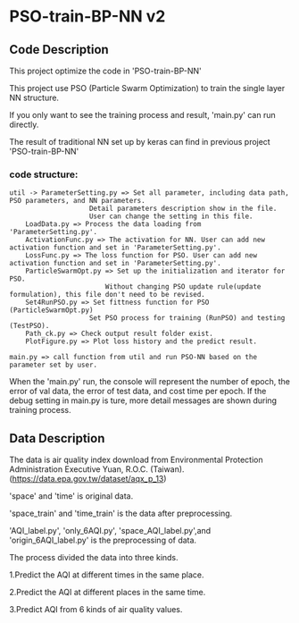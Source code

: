 # PSO-train-BP-NN v2

## Code Description

This project optimize the code in 'PSO-train-BP-NN'

This project use PSO (Particle Swarm Optimization) to train the single layer NN structure.

If you only want to see the training process and result, 'main.py' can run directly.

The result of traditional NN set up by keras can find in previous project 'PSO-train-BP-NN'

### code structure:

    util -> ParameterSetting.py => Set all parameter, including data path, PSO parameters, and NN parameters.
						Detail parameters description show in the file. 
						User can change the setting in this file.
		LoadData.py => Process the data loading from 'ParameterSetting.py'. 					   
		ActivationFunc.py => The activation for NN. User can add new activation function and set in 'ParameterSetting.py'.
		LossFunc.py => The loss function for PSO. User can add new activation function and set in 'ParameterSetting.py'.
		ParticleSwarmOpt.py => Set up the initialization and iterator for PSO.
							Without changing PSO update rule(update formulation), this file don't need to be revised.
		Set4RunPSO.py => Set fittness function for PSO (ParticleSwarmOpt.py)
						Set PSO process for training (RunPSO) and testing (TestPSO).
		Path_ck.py => Check output result folder exist.
		PlotFigure.py => Plot loss history and the predict result.
	
	main.py => call function from util and run PSO-NN based on the parameter set by user.

When the 'main.py' run, the console will represent the number of epoch, the error of val data, the error of test data, and cost time per epoch.
If the debug setting in main.py is ture, more detail messages are shown during training process.


## Data Description

The data is air quality index download from Environmental Protection Administration Executive Yuan, R.O.C. (Taiwan). (https://data.epa.gov.tw/dataset/aqx_p_13)

'space' and 'time' is original data.

'space_train' and 'time_train' is the data after preprocessing.

'AQI_label.py', 'only_6AQI.py', 'space_AQI_label.py',and 'origin_6AQI_label.py' is the preprocessing of data.

The process divided the data into three kinds.

1.Predict the AQI at different times in the same place.

2.Predict the AQI at different places in the same time.

3.Predict AQI from 6 kinds of air quality values.
  
  
